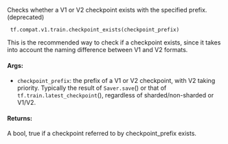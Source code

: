 
Checks whether a V1 or V2 checkpoint exists with the specified prefix. (deprecated)

```
 tf.compat.v1.train.checkpoint_exists(checkpoint_prefix)
```

This is the recommended way to check if a checkpoint exists, since it takes into account the naming difference between V1 and V2 formats.
#### Args:
- `checkpoint_prefix`: the prefix of a V1 or V2 checkpoint, with V2 taking priority. Typically the result of `Saver.save`() or that of `tf.train.latest_checkpoint`(), regardless of sharded/non-sharded or V1/V2.
#### Returns:

A bool, true if a checkpoint referred to by checkpoint_prefix exists.
